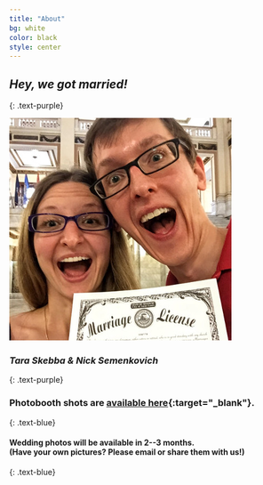 ```yaml
---
title: "About"
bg: white
color: black
style: center
---
```


## ***Hey, we got married!***
{: .text-purple}

<!-- <img src="img/tara-and-nick.png" class="subtlecircle"> -->
<img src="img/tara-and-nick-certificate.jpg" class="subtlecircle">



### ***Tara Skebba & Nick Semenkovich***
{: .text-purple}
<!--
<span id="forkongithub">
  <a href="https://docs.google.com/a/semenkovich.com/forms/d/1lz9p8OfOsasdsWmf3Zhd8HvYsq5JH6L-UGOWkXIwzUU/viewform" target="_blank" class="bg-blue">
    Online RSVP
  </a>
</span>
-->

### **Photobooth shots are [available here](https://goo.gl/photos/pTEvbkpxvJH2JD3o6){:target="_blank"}.**
{: .text-blue}

#### Wedding photos will be available in 2--3 months. <br>(Have your own pictures? Please email or share them with us!)
{: .text-blue}